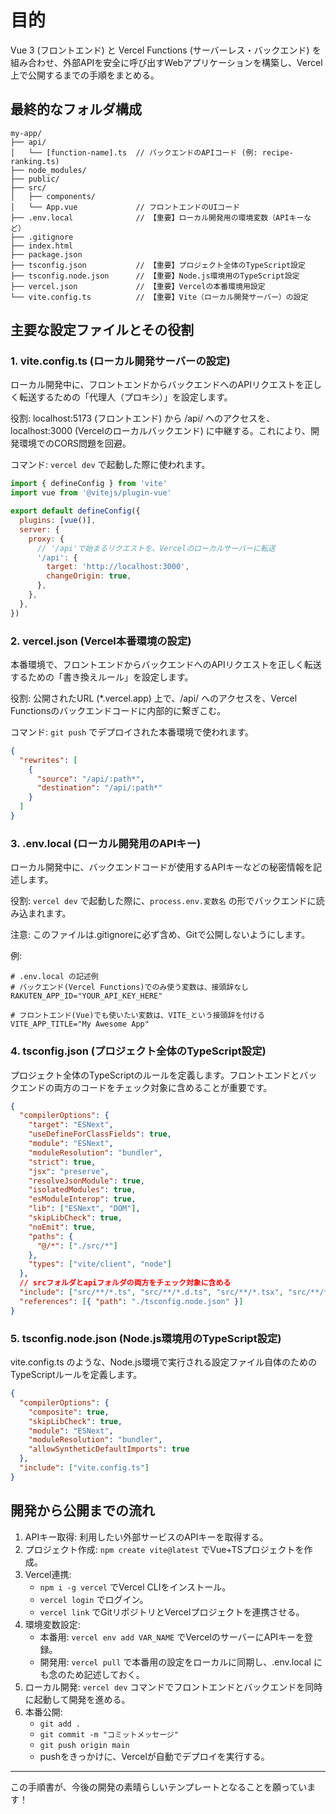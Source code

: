 # 目的
Vue 3 (フロントエンド) と Vercel Functions (サーバーレス・バックエンド) を組み合わせ、外部APIを安全に呼び出すWebアプリケーションを構築し、Vercel上で公開するまでの手順をまとめる。

## 最終的なフォルダ構成
```
my-app/
├── api/
│   └── [function-name].ts  // バックエンドのAPIコード (例: recipe-ranking.ts)
├── node_modules/
├── public/
├── src/
│   ├── components/
│   └── App.vue             // フロントエンドのUIコード
├── .env.local              // 【重要】ローカル開発用の環境変数（APIキーなど）
├── .gitignore
├── index.html
├── package.json
├── tsconfig.json           // 【重要】プロジェクト全体のTypeScript設定
├── tsconfig.node.json      // 【重要】Node.js環境用のTypeScript設定
├── vercel.json             // 【重要】Vercelの本番環境用設定
└── vite.config.ts          // 【重要】Vite（ローカル開発サーバー）の設定
```

## 主要な設定ファイルとその役割

### 1. vite.config.ts (ローカル開発サーバーの設定)
ローカル開発中に、フロントエンドからバックエンドへのAPIリクエストを正しく転送するための「代理人（プロキシ）」を設定します。

役割: localhost:5173 (フロントエンド) から /api/ へのアクセスを、localhost:3000 (Vercelのローカルバックエンド) に中継する。これにより、開発環境でのCORS問題を回避。

コマンド: `vercel dev` で起動した際に使われます。

```js
import { defineConfig } from 'vite'
import vue from '@vitejs/plugin-vue'

export default defineConfig({
  plugins: [vue()],
  server: {
    proxy: {
      // '/api'で始まるリクエストを、Vercelのローカルサーバーに転送
      '/api': {
        target: 'http://localhost:3000',
        changeOrigin: true,
      },
    },
  },
})
```

### 2. vercel.json (Vercel本番環境の設定)
本番環境で、フロントエンドからバックエンドへのAPIリクエストを正しく転送するための「書き換えルール」を設定します。

役割: 公開されたURL (*.vercel.app) 上で、/api/ へのアクセスを、Vercel Functionsのバックエンドコードに内部的に繋ぎこむ。

コマンド: `git push` でデプロイされた本番環境で使われます。

```json
{
  "rewrites": [
    {
      "source": "/api/:path*",
      "destination": "/api/:path*"
    }
  ]
}
```

### 3. .env.local (ローカル開発用のAPIキー)
ローカル開発中に、バックエンドコードが使用するAPIキーなどの秘密情報を記述します。

役割: `vercel dev` で起動した際に、`process.env.変数名` の形でバックエンドに読み込まれます。

注意: このファイルは.gitignoreに必ず含め、Gitで公開しないようにします。

例:
```
# .env.local の記述例
# バックエンド(Vercel Functions)でのみ使う変数は、接頭辞なし
RAKUTEN_APP_ID="YOUR_API_KEY_HERE"

# フロントエンド(Vue)でも使いたい変数は、VITE_という接頭辞を付ける
VITE_APP_TITLE="My Awesome App"
```

### 4. tsconfig.json (プロジェクト全体のTypeScript設定)
プロジェクト全体のTypeScriptのルールを定義します。フロントエンドとバックエンドの両方のコードをチェック対象に含めることが重要です。

```json
{
  "compilerOptions": {
    "target": "ESNext",
    "useDefineForClassFields": true,
    "module": "ESNext",
    "moduleResolution": "bundler",
    "strict": true,
    "jsx": "preserve",
    "resolveJsonModule": true,
    "isolatedModules": true,
    "esModuleInterop": true,
    "lib": ["ESNext", "DOM"],
    "skipLibCheck": true,
    "noEmit": true,
    "paths": {
      "@/*": ["./src/*"]
    },
    "types": ["vite/client", "node"]
  },
  // srcフォルダとapiフォルダの両方をチェック対象に含める
  "include": ["src/**/*.ts", "src/**/*.d.ts", "src/**/*.tsx", "src/**/*.vue", "api/**/*.ts"],
  "references": [{ "path": "./tsconfig.node.json" }]
}
```

### 5. tsconfig.node.json (Node.js環境用のTypeScript設定)
vite.config.ts のような、Node.js環境で実行される設定ファイル自体のためのTypeScriptルールを定義します。

```json
{
  "compilerOptions": {
    "composite": true,
    "skipLibCheck": true,
    "module": "ESNext",
    "moduleResolution": "bundler",
    "allowSyntheticDefaultImports": true
  },
  "include": ["vite.config.ts"]
}
```

## 開発から公開までの流れ

1. APIキー取得: 利用したい外部サービスのAPIキーを取得する。
2. プロジェクト作成: `npm create vite@latest` でVue+TSプロジェクトを作成。
3. Vercel連携:
    - `npm i -g vercel` でVercel CLIをインストール。
    - `vercel login` でログイン。
    - `vercel link` でGitリポジトリとVercelプロジェクトを連携させる。
4. 環境変数設定:
    - 本番用: `vercel env add VAR_NAME` でVercelのサーバーにAPIキーを登録。
    - 開発用: `vercel pull` で本番用の設定をローカルに同期し、.env.local にも念のため記述しておく。
5. ローカル開発: `vercel dev` コマンドでフロントエンドとバックエンドを同時に起動して開発を進める。
6. 本番公開:
    - `git add .`
    - `git commit -m "コミットメッセージ"`
    - `git push origin main`
    - pushをきっかけに、Vercelが自動でデプロイを実行する。

---

この手順書が、今後の開発の素晴らしいテンプレートとなることを願っています！
